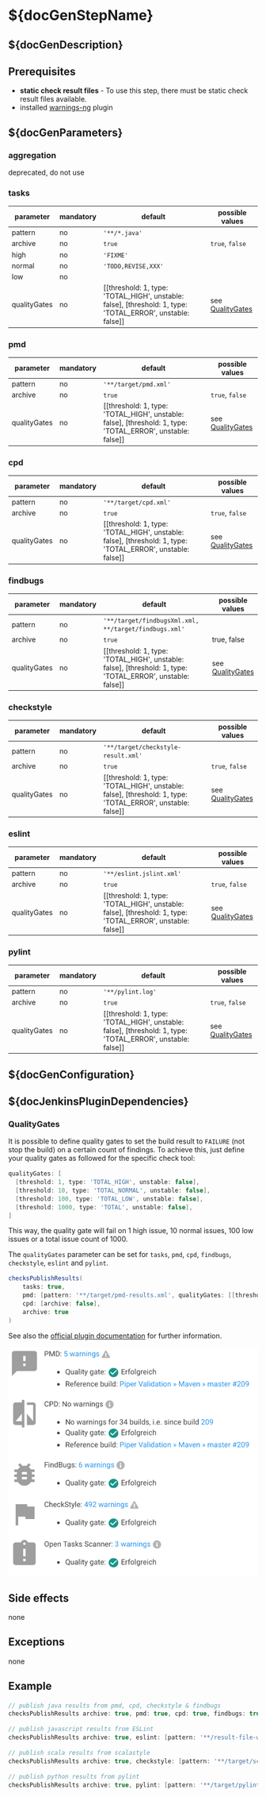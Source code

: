 # ${docGenStepName}

## ${docGenDescription}

## Prerequisites

* **static check result files** - To use this step, there must be static check result files available.
* installed [warnings-ng](https://plugins.jenkins.io/warnings-ng/) plugin

## ${docGenParameters}

### aggregation

deprecated, do not use

### tasks

| parameter | mandatory | default | possible values |
| ----------|-----------|---------|-----------------|
| pattern | no | `'**/*.java'` |  |
| archive | no | `true` | `true`, `false` |
| high | no | `'FIXME'` |  |
| normal | no | `'TODO,REVISE,XXX'` |  |
| low | no |  |  |
| qualityGates | no | [[threshold: 1, type: 'TOTAL_HIGH', unstable: false], [threshold: 1, type: 'TOTAL_ERROR', unstable: false]] | see [QualityGates](#qualitygates) |

### pmd

| parameter | mandatory | default | possible values |
| ----------|-----------|---------|-----------------|
| pattern | no | `'**/target/pmd.xml'` |  |
| archive | no | `true` | `true`, `false` |
| qualityGates | no | [[threshold: 1, type: 'TOTAL_HIGH', unstable: false], [threshold: 1, type: 'TOTAL_ERROR', unstable: false]] | see [QualityGates](#qualitygates) |

### cpd

| parameter | mandatory | default | possible values |
| ----------|-----------|---------|-----------------|
| pattern | no | `'**/target/cpd.xml'` |  |
| archive | no | `true` | `true`, `false` |
| qualityGates | no | [[threshold: 1, type: 'TOTAL_HIGH', unstable: false], [threshold: 1, type: 'TOTAL_ERROR', unstable: false]] | see [QualityGates](#qualitygates) |

### findbugs

| parameter | mandatory | default | possible values |
| ----------|-----------|---------|-----------------|
| pattern | no | `'**/target/findbugsXml.xml, **/target/findbugs.xml'` |  |
| archive | no | `true` | true, false |
| qualityGates | no | [[threshold: 1, type: 'TOTAL_HIGH', unstable: false], [threshold: 1, type: 'TOTAL_ERROR', unstable: false]] | see [QualityGates](#qualitygates) |

### checkstyle

| parameter | mandatory | default | possible values |
| ----------|-----------|---------|-----------------|
| pattern | no | `'**/target/checkstyle-result.xml'` |  |
| archive | no | `true` | `true`, `false` |
| qualityGates | no | [[threshold: 1, type: 'TOTAL_HIGH', unstable: false], [threshold: 1, type: 'TOTAL_ERROR', unstable: false]] | see [QualityGates](#qualitygates) |

### eslint

| parameter | mandatory | default | possible values |
| ----------|-----------|---------|-----------------|
| pattern | no | `'**/eslint.jslint.xml'` |  |
| archive | no | `true` | `true`, `false` |
| qualityGates | no | [[threshold: 1, type: 'TOTAL_HIGH', unstable: false], [threshold: 1, type: 'TOTAL_ERROR', unstable: false]] | see [QualityGates](#qualitygates) |

### pylint

| parameter | mandatory | default | possible values |
| ----------|-----------|---------|-----------------|
| pattern | no | `'**/pylint.log'` |  |
| archive | no | `true` | `true`, `false` |
| qualityGates | no | [[threshold: 1, type: 'TOTAL_HIGH', unstable: false], [threshold: 1, type: 'TOTAL_ERROR', unstable: false]] | see [QualityGates](#qualitygates) |

## ${docGenConfiguration}

## ${docJenkinsPluginDependencies}

### QualityGates

It is possible to define quality gates to set the build result to `FAILURE` (not stop the build) on a certain count of findings. To achieve this, just define your quality gates as followed for the specific check tool:

```groovy
qualityGates: [
  [threshold: 1, type: 'TOTAL_HIGH', unstable: false],
  [threshold: 10, type: 'TOTAL_NORMAL', unstable: false],
  [threshold: 100, type: 'TOTAL_LOW', unstable: false],
  [threshold: 1000, type: 'TOTAL', unstable: false],
]
```

This way, the quality gate will fail on 1 high issue, 10 normal issues, 100 low issues or a total issue count of 1000.

The `qualityGates` parameter can be set for `tasks`, `pmd`, `cpd`, `findbugs`, `checkstyle`, `eslint` and `pylint`.

```groovy
checksPublishResults(
    tasks: true,
    pmd: [pattern: '**/target/pmd-results.xml', qualityGates: [[threshold: 101, type: 'TOTAL_LOW', unstable: true]]],
    cpd: [archive: false],
    archive: true
)
```

See also the [official plugin documentation](https://github.com/jenkinsci/warnings-ng-plugin/blob/master/doc/Documentation.md#quality-gate-configuration) for further information.

![StaticChecks Thresholds](../images/StaticChecks_Threshold.png)

## Side effects

none

## Exceptions

none

## Example

```groovy
// publish java results from pmd, cpd, checkstyle & findbugs
checksPublishResults archive: true, pmd: true, cpd: true, findbugs: true, checkstyle: true
```

```groovy
// publish javascript results from ESLint
checksPublishResults archive: true, eslint: [pattern: '**/result-file-with-fancy-name.xml']
```

```groovy
// publish scala results from scalastyle
checksPublishResults archive: true, checkstyle: [pattern: '**/target/scalastyle-result.xml']
```

```groovy
// publish python results from pylint
checksPublishResults archive: true, pylint: [pattern: '**/target/pylint.log']
```
